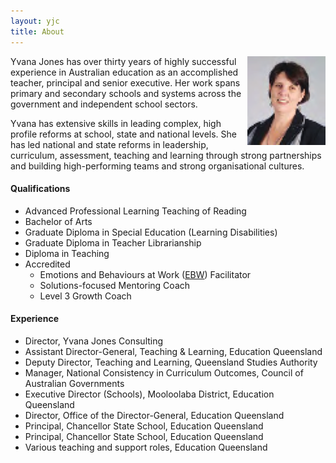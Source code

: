 ```yaml
---
layout: yjc
title: About
---
```

<img src="yvana.png" style="float:right;">

Yvana Jones has over thirty years of highly successful experience in Australian education as an accomplished teacher, principal and senior executive. Her work spans primary and secondary schools and systems across the government and independent school sectors.

Yvana has extensive skills in leading complex, high profile reforms at school, state and national levels. She has led national and state reforms in leadership, curriculum, assessment, teaching and learning through strong partnerships and building high-performing teams and strong organisational cultures.

#### Qualifications
*	Advanced Professional Learning Teaching of Reading
*	Bachelor of Arts
*	Graduate Diploma in Special Education (Learning Disabilities)
*	Graduate Diploma in Teacher Librarianship
*	Diploma in Teaching
*	Accredited
	*	Emotions and Behaviours at Work ([EBW](http://www.ebwonline.com/)) Facilitator
	*	Solutions-focused Mentoring Coach
	*	Level 3 Growth Coach

#### Experience
*	Director, Yvana Jones Consulting
*	Assistant Director-General, Teaching & Learning, Education Queensland
*	Deputy Director, Teaching and Learning, Queensland Studies Authority
*	Manager, National Consistency in Curriculum Outcomes, Council of Australian Governments
*	Executive Director (Schools), Mooloolaba District, Education Queensland
*	Director, Office of the Director-General, Education Queensland
*	Principal, Chancellor State School, Education Queensland
*	Principal, Chancellor State School, Education Queensland
*	Various teaching and support roles, Education Queensland
